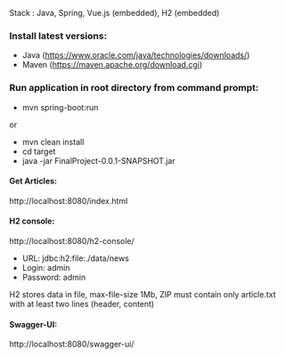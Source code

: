Stack : Java, Spring, Vue.js (embedded), H2 (embedded)

### Install latest versions:
* Java (https://www.oracle.com/java/technologies/downloads/)
* Maven (https://maven.apache.org/download.cgi)

### Run application in root directory from command prompt:

* mvn spring-boot:run

or

* mvn clean install
* cd target
* java -jar FinalProject-0.0.1-SNAPSHOT.jar

#### Get Articles:

http://localhost:8080/index.html

#### H2 console:

http://localhost:8080/h2-console/

* URL: jdbc:h2:file:./data/news
* Login: admin
* Password: admin

H2 stores data in file, max-file-size 1Mb, 
ZIP must contain only article.txt with at least two lines (header, content)

#### Swagger-UI:

http://localhost:8080/swagger-ui/
